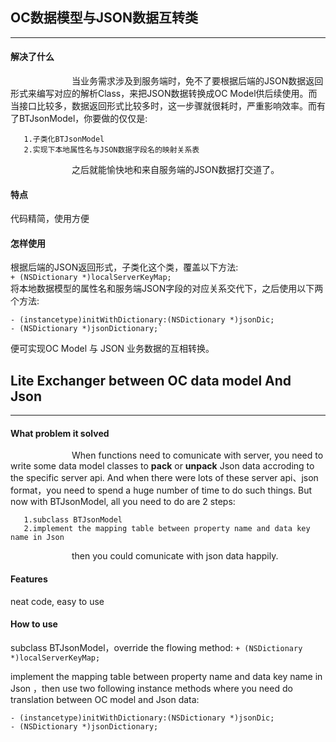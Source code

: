 ## OC数据模型与JSON数据互转类    
---     
#### 解决了什么    
&emsp;&emsp;&emsp;&emsp;&emsp;&emsp;&emsp;当业务需求涉及到服务端时，免不了要根据后端的JSON数据返回形式来编写对应的解析Class，来把JSON数据转换成OC Model供后续使用。而当接口比较多，数据返回形式比较多时，这一步骤就很耗时，严重影响效率。而有了BTJsonModel，你要做的仅仅是:   

       1.子类化BTJsonModel  
       2.实现下本地属性名与JSON数据字段名的映射关系表     
       
   &emsp;&emsp;&emsp;&emsp;&emsp;&emsp;&emsp;之后就能愉快地和来自服务端的JSON数据打交道了。 
   
#### 特点   
代码精简，使用方便     

#### 怎样使用
根据后端的JSON返回形式，子类化这个类，覆盖以下方法:     
         `+ (NSDictionary *)localServerKeyMap;`   
         将本地数据模型的属性名和服务端JSON字段的对应关系交代下，之后使用以下两个方法:  
         
    - (instancetype)initWithDictionary:(NSDictionary *)jsonDic;
    - (NSDictionary *)jsonDictionary;`    
         
   便可实现OC Model 与 JSON 业务数据的互相转换。  
   
   
   
## Lite Exchanger between OC data model And Json    
---     
#### What problem it solved   
&emsp;&emsp;&emsp;&emsp;&emsp;&emsp;&emsp;When functions need to comunicate with server, you need to write some data model classes to **pack** or **unpack** Json data accroding to the specific server api. And when there were lots of these server api、json format，you need to spend a huge number of time to do such things. But now with BTJsonModel, all you need to do are 2 steps:     

       1.subclass BTJsonModel  
       2.implement the mapping table between property name and data key name in Json      
       
   &emsp;&emsp;&emsp;&emsp;&emsp;&emsp;&emsp;then you could comunicate with json data happily.
#### Features   
neat code, easy to use

#### How to use
subclass BTJsonModel，override the flowing method: 
         `+ (NSDictionary *)localServerKeyMap;`   
         
implement the mapping table between property name and data key name in Json ，then use two following instance methods where you need do translation between OC model and Json data:  
         
    - (instancetype)initWithDictionary:(NSDictionary *)jsonDic;
    - (NSDictionary *)jsonDictionary;   
 
